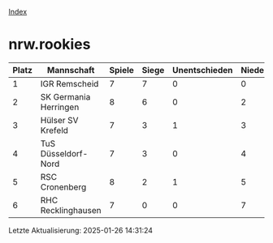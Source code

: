 [Index](./README.md)

# nrw.rookies

| Platz |  Mannschaft |  Spiele |  Siege |  Unentschieden |  Niederlagen |  Tore |  Differenz |  Punkte | 
| --- |  --- |  --- |  --- |  --- |  --- |  --- |  --- |  --- |  
|  1 |   IGR Remscheid |   7 |   7 |   0 |   0 |   47:6 |   41 |   21 |  
|  2 |   SK Germania Herringen |   8 |   6 |   0 |   2 |   37:17 |   20 |   18 |  
|  3 |   Hülser SV Krefeld |   7 |   3 |   1 |   3 |   21:15 |   6 |   10 |  
|  4 |   TuS Düsseldorf-Nord |   7 |   3 |   0 |   4 |   27:34 |   -7 |   9 |  
|  5 |   RSC Cronenberg |   8 |   2 |   1 |   5 |   20:25 |   -5 |   7 |  
|  6 |   RHC Recklinghausen |   7 |   0 |   0 |   7 |   2:57 |   -55 |   0 |  


Letzte Aktualisierung: 2025-01-26 14:31:24